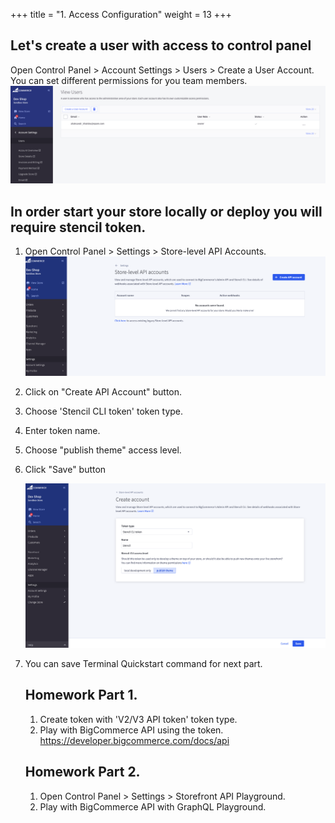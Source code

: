 +++
title = "1. Access Configuration"
weight = 13
+++

## Let's create a user with access to control panel

Open Control Panel > Account Settings > Users > Create a User Account. You can set different permissions for you team members.
![](../../static/images/control-panel-access-configuration/1.png)

## In order start your store locally or deploy you will require stencil token.

1. Open Control Panel > Settings > Store-level API Accounts.
   ![](../../static/images/control-panel-access-configuration/2.png)

2. Click on "Create API Account" button.

3. Choose 'Stencil CLI token' token type.

4. Enter token name.

5. Choose "publish theme" access level.

6. Click "Save" button

   ![](../../static/images/control-panel-access-configuration/3.png)

7. You can save Terminal Quickstart command for next part.

   ## Homework Part 1.

   1. Create token with 'V2/V3 API token' token type.
   2. Play with BigCommerce API using the token. https://developer.bigcommerce.com/docs/api

   ## Homework Part 2.

   1. Open Control Panel > Settings > Storefront API Playground.
   2. Play with BigCommerce API with GraphQL Playground.
